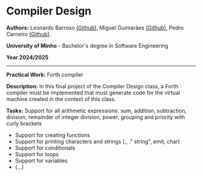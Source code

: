 # Compiler Design 

**Authors:** Leonardo Barroso [(Github)](https://github.com/Leonardo-flb), Miguel Guimarães [(Github)](https://github.com/miguel-amg), Pedro Carneiro [(Github)](https://github.com/PedroCarneiro03).

**University of Minho** - Bachelor's degree in Software Engineering

**Year 2024/2025**

***

**Practical Work:** Forth compiler

**Description:** In this final project of the Compiler Design class, a Forth compiler must be implemented that must generate code for the virtual machine created in the context of this class.

**Tasks:**
Support for all arithmetic expressions: sum, addition, subtraction, division, remainder of integer division, power, grouping and priority with curly brackets
- Support for creating functions
- Support for printing characters and strings (., ." string", emit, char)
- Support for conditionals
- Support for loops
- Support for variables
- (...)